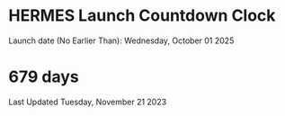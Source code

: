 # HERMES Launch Countdown Clock

Launch date (No Earlier Than): Wednesday, October 01 2025
# 679 days

Last Updated Tuesday, November 21 2023